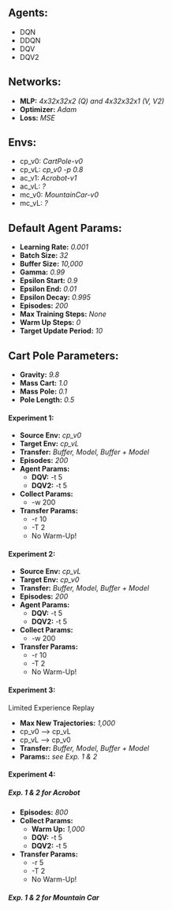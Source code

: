 ## Agents:
- DQN
- DDQN
- DQV
- DQV2

## Networks:
- **MLP:** _4x32x32x2 (Q) and 4x32x32x1 (V, V2)_
- **Optimizer:** _Adam_
- **Loss:** _MSE_

## Envs:
- cp_v0:    _CartPole-v0_  
- cp_vL:    _cp_v0 -p 0.8_
- ac_v1:    _Acrobot-v1_
- ac_vL:    _?_
- mc_v0:    _MountainCar-v0_
- mc_vL:    _?_

## Default Agent Params:
- **Learning Rate:** _0.001_
- **Batch Size:** _32_
- **Buffer Size:** _10,000_
- **Gamma:** _0.99_
- **Epsilon Start:** _0.9_
- **Epsilon End:** _0.01_
- **Epsilon Decay:** _0.995_
- **Episodes:** _200_
- **Max Training Steps:** _None_
- **Warm Up Steps:** _0_
- **Target Update Period:** _10_

## Cart Pole Parameters:  
- **Gravity:** _9.8_
- **Mass Cart:** _1.0_
- **Mass Pole:** _0.1_
- **Pole Length:** _0.5_

#### Experiment 1:  
- **Source Env:** _cp_v0_  
- **Target Env:** _cp_vL_  
- **Transfer:**   _Buffer, Model, Buffer + Model_  
- **Episodes:** _200_  
- **Agent Params:**  
    + **DQV:** -t 5  
    + **DQV2:** -t 5  
- **Collect Params:**  
    + -w 200  
- **Transfer Params:**  
    + -r 10  
    + -T 2  
    + No Warm-Up!  

#### Experiment 2:  
- **Source Env:** _cp_vL_  
- **Target Env:** _cp_v0_  
- **Transfer:**   _Buffer, Model, Buffer + Model_  
- **Episodes:** _200_  
- **Agent Params:**  
    + **DQV:** -t 5  
    + **DQV2:** -t 5  
- **Collect Params:**  
    + -w 200   
- **Transfer Params:**  
    + -r 10  
    + -T 2  
    + No Warm-Up!  
    
#### Experiment 3:  
Limited Experience Replay  
- **Max New Trajectories:** _1,000_  
- cp_v0 --> cp_vL  
- cp_vL --> cp_v0  
- **Transfer:** _Buffer, Model, Buffer + Model_  
- **Params::** _see Exp. 1 & 2_  

#### Experiment 4:  
##### Exp. 1 & 2 for Acrobot  
- **Episodes:** _800_  
- **Collect Params:**  
    + **Warm Up:** _1,000_  
    + **DQV:** -t 5  
    + **DQV2:** -t 5  
- **Transfer Params:**  
    + -r 5  
    + -T 2  
    + No Warm-Up!  
##### Exp. 1 & 2 for Mountain Car  
